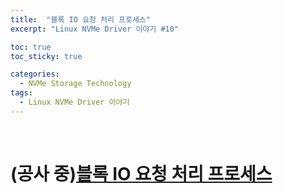 ```yaml
---
title:  "블록 IO 요청 처리 프로세스"
excerpt: "Linux NVMe Driver 이야기 #10"

toc: true
toc_sticky: true

categories:
  - NVMe Storage Technology
tags:
  - Linux NVMe Driver 이야기
---
```


<br>

# (공사 중)[블록 IO 요청 처리 프로세스](https://mp.weixin.qq.com/s?__biz=MzIwNTUxNDgwNg==&mid=2247484497&idx=1&sn=b440ac961dd0df58bf2ad36186e05417&chksm=972ef508a0597c1ec7d244e0664a0c2f2f6ac4ac41bc553bd72f147e28cab95c8a743c16eb00&scene=21#wechat_redirect)

